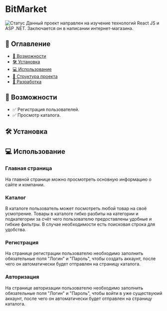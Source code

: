 # BitMarket
![Статус](https://img.shields.io/badge/статус-в%20разработке-yellow)
Данный проект направлен на изучение технологий React JS и ASP .NET. Заключается он в написании интернет-магазина.
## 📖 Оглавление
- [🚀 Возможности](#-возможности)
- [🛠️ Установка](#️-установка)
- [💻 Использование](#-использование)
- [📁 Структура проекта](#-структура-проекта)
- [🤝 Разработка](#-разработка)
## 🚀 Возможности
- ✅ Регистрация пользователей.
- ✅ Просмотр каталога.
## 🛠️ Установка

## 💻 Использование
### Главная страница
На главной странице можно просмотреть основную информацию о сайте и компании.
### Каталог
В каталоге пользователь может посмотреть любой товар на своё усмотрение. Товары в каталоге гибко разбиты на категории и подкатегории за счёт чего пользователю предоставлены удобные и гибкие фильтры. В случае необходимости есть поисковая строка для удобства.
### Регистрация
На странице регистрации пользователю необходимо заполнить обязательные поля "Логин" и "Пароль", чтобы создать аккаунт, после чего он автоматически будет отправлен на страницу каталога.
### Авторизация
На странице авторизации пользователю необходимо заполнить обязательные поля "Логин" и "Пароль", чтобы войти в уже существуюий аккаунт, после чего он автоматически будет отправлен на страницу каталога.
